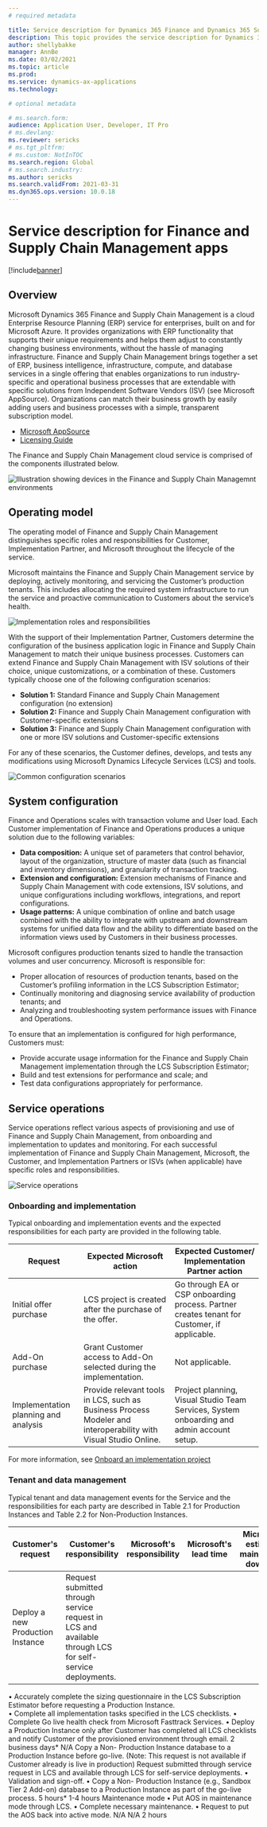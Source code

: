 ```yaml
---
# required metadata

title: Service description for Dynamics 365 Finance and Dynamics 365 Supply Chain Management apps
description: This topic provides the service description for Dynamics 365 Finance and Dynamics 365 Supply Chain Management.
author: shellybakke
manager: AnnBe
ms.date: 03/02/2021
ms.topic: article
ms.prod:
ms.service: dynamics-ax-applications
ms.technology: 

# optional metadata

# ms.search.form:
audience: Application User, Developer, IT Pro
# ms.devlang: 
ms.reviewer: sericks
# ms.tgt_pltfrm: 
# ms.custom: NotInTOC
ms.search.region: Global
# ms.search.industry:
ms.author: sericks
ms.search.validFrom: 2021-03-31
ms.dyn365.ops.version: 10.0.18
---
```


# Service description for Finance and Supply Chain Management apps

[!include[banner](../includes/banner.md)]

## Overview

Microsoft Dynamics 365 Finance and Supply Chain Management is a cloud Enterprise Resource 
Planning (ERP) service for enterprises, built on and for Microsoft Azure. It provides organizations with ERP functionality that supports their unique requirements and helps them adjust to constantly changing business environments, without the hassle of managing infrastructure. Finance and Supply Chain Management brings together a set of ERP, business intelligence, infrastructure, compute, and database services in a single offering that enables organizations to run industry-specific and operational business processes that are extendable with specific solutions from Independent Software Vendors (ISV) (see Microsoft AppSource). Organizations can match their business growth by easily adding users and business processes with a simple, transparent subscription model.  

- [Microsoft AppSource](https://appsource.microsoft.com/partners)
- [Licensing Guide](https://dynamics.microsoft.com/finance-and-operations-to-finance-and-scm/)

The Finance and Supply Chain Management cloud service is comprised of the components illustrated below.

![Illustration showing devices in the Finance and Supply Chain Managemnt environments](media/Devices.png)

## Operating model

The operating model of Finance and Supply Chain Management distinguishes specific roles and responsibilities for Customer, Implementation Partner, and Microsoft throughout the lifecycle of the service. 

Microsoft maintains the Finance and Supply Chain Management service by deploying, actively monitoring, and servicing the Customer’s production tenants.  This includes allocating the required system infrastructure to run the service and proactive communication to Customers about the service’s health. 

![Implementation roles and responsibilities](media/implementation-roles-responsibilities.png)

With the support of their Implementation Partner, Customers determine the configuration of the business application logic in Finance and Supply Chain Management to match their unique business processes. Customers can extend Finance and Supply Chain Management with ISV solutions of their choice, unique customizations, or a combination of these. Customers typically choose one of the following configuration scenarios: 

-	**Solution 1:** Standard Finance and Supply Chain Management configuration (no extension) 
-	**Solution 2:** Finance and Supply Chain Management configuration with Customer-specific extensions 
-	**Solution 3:** Finance and Supply Chain Management configuration with one or more ISV solutions and Customer-specific extensions 

For any of these scenarios, the Customer defines, develops, and tests any modifications using Microsoft Dynamics Lifecycle Services (LCS) and tools. 

![Common configuration scenarios](media/common-configuration-scenarios.png)

## System configuration

Finance and Operations scales with transaction volume and User load. Each Customer implementation of Finance and Operations produces a unique solution due to the following variables: 

-	**Data composition:** A unique set of parameters that control behavior, layout of the organization, structure of master data (such as financial and inventory dimensions), and granularity of transaction tracking. 
-	**Extension and configuration:** Extension mechanisms of Finance and Supply Chain Management with code extensions, ISV solutions, and unique configurations including workflows, integrations, and report configurations. 
-	**Usage patterns:** A unique combination of online and batch usage combined with the ability to integrate with upstream and downstream systems for unified data flow and the ability to differentiate based on the information views used by Customers in their business processes. 

Microsoft configures production tenants sized to handle the transaction volumes and user concurrency. Microsoft is responsible for: 

-	Proper allocation of resources of production tenants, based on the Customer’s profiling information in the LCS Subscription Estimator; 
-	Continually monitoring and diagnosing service availability of production tenants; and 
-	Analyzing and troubleshooting system performance issues with Finance and Operations. 

To ensure that an implementation is configured for high performance, Customers must:

-	Provide accurate usage information for the Finance and Supply Chain Management implementation through the LCS Subscription Estimator; 
- Build and test extensions for performance and scale; and 
-	Test data configurations appropriately for performance. 

## Service operations

Service operations reflect various aspects of provisioning and use of Finance and Supply Chain Management, from onboarding and implementation to updates and monitoring. For each successful implementation of Finance and Supply Chain Management, Microsoft, the Customer, and Implementation Partners or ISVs (when applicable) have specific roles and responsibilities. 

![Service operations](media/service-operations.png)

### Onboarding and implementation

Typical onboarding and implementation events and the expected responsibilities for each party are provided in the following table.

|Request |	Expected Microsoft action |	Expected Customer/ Implementation Partner action |
|--------|-----------------------------|--------------------------------------------------|
|Initial offer purchase |	LCS project is created after the purchase of the offer.  |	Go through EA or CSP onboarding process. Partner creates tenant for Customer, if applicable. |
|Add-On purchase |	Grant Customer access to Add-On selected during the implementation. |	Not applicable. |
|Implementation planning and analysis |	Provide relevant tools in LCS, such as Business Process Modeler and interoperability with Visual Studio Online.| 	Project planning, Visual Studio Team Services, System onboarding and admin account setup. |

For more information, see [Onboard an implementation project](../imp-lifecycle/onboard.md)
  
### Tenant and data management 

Typical tenant and data management events for the Service and the responsibilities for each party are described in Table 2.1 for Production Instances and Table 2.2 for Non-Production Instances.   

|Customer's request |	Customer's responsibility |	Microsoft's responsibility |	Microsoft's lead time |	Microsoft's estimated maintenance downtime |
|-------------------|----------------------------|---------------------------|--------------------------|------------------------------------------|
|Deploy a new Production Instance |	Request submitted through service request in LCS and available through LCS for self-service deployments. 
•	Accurately complete the sizing questionnaire in the LCS Subscription Estimator before requesting a Production Instance.  
•	Complete all implementation tasks specified in the LCS checklists. 	•	Complete Go live health check from Microsoft Fasttrack Services. 
•	Deploy a Production 
Instance only after Customer has completed all LCS checklists and notify Customer of the provisioned environment through email. 	2 business days* 
 	N/A 
Copy a Non-
Production Instance database to a Production Instance before go-live. (Note: This request is not available if Customer already is live in production) 	Request submitted through service request in LCS and available through LCS for self-service deployments. 
• Validation and sign-off. 	• Copy a Non-
Production Instance 
(e.g., Sandbox Tier 2 
Add-on) database to a Production Instance as part of the go-live process. 	5 hours* 	1-4 hours 
Maintenance mode 	•	Put AOS in maintenance mode through LCS. 
•	Complete necessary maintenance. 
•	Request to put the AOS back into active mode. 	N/A 	N/A 	2 hours 



